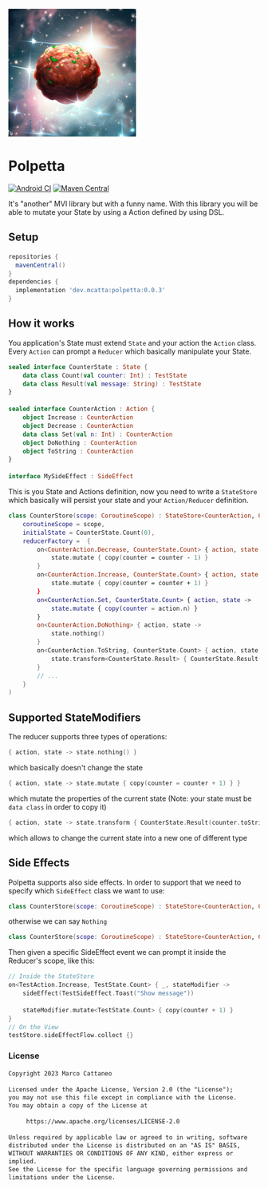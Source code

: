![polpetta](extra/polpetta-logo.png) 
# Polpetta
[![Android CI](https://github.com/mcatta/polpetta/actions/workflows/test.yml/badge.svg)](https://github.com/mcatta/polpetta/actions/workflows/test.yml)
[![Maven Central](https://img.shields.io/maven-central/v/dev.mcatta/polpetta?label=MavenCentral&logo=apache-maven)](https://search.maven.org/artifact/dev.mcatta/polpetta)

It's "another" MVI library but with a funny name.
With this library you will be able to mutate your State by using a Action defined by using DSL.

## Setup
```groovy
repositories {
  mavenCentral()
}
dependencies {
  implementation 'dev.mcatta:polpetta:0.0.3'
}
```

## How it works
You application's State must extend `State` and your action the `Action` class. Every `Action` can prompt a `Reducer` which basically manipulate your State.

```kotlin
sealed interface CounterState : State {
    data class Count(val counter: Int) : TestState
    data class Result(val message: String) : TestState
}

sealed interface CounterAction : Action {
    object Increase : CounterAction
    object Decrease : CounterAction
    data class Set(val n: Int) : CounterAction
    object DoNothing : CounterAction
    object ToString : CounterAction
}

interface MySideEffect : SideEffect
```

This is you State and Actions definition, now you need to write a `StateStore` which basically will persist your state and your `Action/Reducer` definition.

```kotlin
class CounterStore(scope: CoroutineScope) : StateStore<CounterAction, CounterState, MySideEffect>(
    coroutineScope = scope,
    initialState = CounterState.Count(0),
    reducerFactory =  {
        on<CounterAction.Decrease, CounterState.Count> { action, state ->
            state.mutate { copy(counter = counter - 1) }
        }
        on<CounterAction.Increase, CounterState.Count> { action, state ->
            state.mutate { copy(counter = counter + 1) }
        }
        on<CounterAction.Set, CounterState.Count> { action, state ->
            state.mutate { copy(counter = action.n) }
        }
        on<CounterAction.DoNothing> { action, state ->
            state.nothing()
        }
        on<CounterAction.ToString, CounterState.Count> { action, state ->
            state.transform<CounterState.Result> { CounterState.Result(counter.toString()) }
        }
        // ...
    }
)
```

## Supported StateModifiers

The reducer supports three types of operations:
```kotlin
{ action, state -> state.nothing() }
```
which basically doesn't change the state

```kotlin
{ action, state -> state.mutate { copy(counter = counter + 1) } }
```
which mutate the properties of the current state (Note: your state must be `data class` in order to copy it)

```kotlin
{ action, state -> state.transform { CounterState.Result(counter.toString()) } }
```
which allows to change the current state into a new one of different type

## Side Effects
Polpetta supports also side effects. In order to support that we need to specify which `SideEffect` class we want to use:
```kotlin
class CounterStore(scope: CoroutineScope) : StateStore<CounterAction, CounterState, MySideEffect>
```
otherwise we can say `Nothing`
```kotlin
class CounterStore(scope: CoroutineScope) : StateStore<CounterAction, CounterState, Nothing>
```

Then given a specific SideEffect event we can prompt it inside the Reducer's scope, like this:
```kotlin
// Inside the StateStore
on<TestAction.Increase, TestState.Count> { _, stateModifier ->
    sideEffect(TestSideEffect.Toast("Show message"))
    
    stateModifier.mutate<TestState.Count> { copy(counter + 1) }
}
// On the View
testStore.sideEffectFlow.collect {}
```

### License
```
Copyright 2023 Marco Cattaneo  
 
Licensed under the Apache License, Version 2.0 (the "License");  
you may not use this file except in compliance with the License.  
You may obtain a copy of the License at  
 
     https://www.apache.org/licenses/LICENSE-2.0  
 
Unless required by applicable law or agreed to in writing, software  
distributed under the License is distributed on an "AS IS" BASIS,  
WITHOUT WARRANTIES OR CONDITIONS OF ANY KIND, either express or implied.  
See the License for the specific language governing permissions and  
limitations under the License.
```
